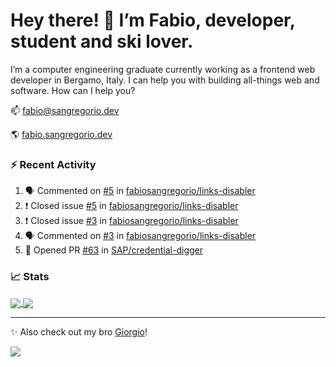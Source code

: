 # Hey there! 👋 I’m Fabio, developer, student and ski lover.

I’m a computer engineering graduate currently working as a frontend web developer in Bergamo, Italy. I can help you with building all-things web and software.
How can I help you?

📫 [fabio@sangregorio.dev](mailto:fabio@sangregorio.dev)

🌎 [fabio.sangregorio.dev](https://fabio.sangregorio.dev)


### :zap: Recent Activity

<!--START_SECTION:activity-->
1. 🗣 Commented on [#5](https://github.com/fabiosangregorio/links-disabler/issues/5) in [fabiosangregorio/links-disabler](https://github.com/fabiosangregorio/links-disabler)
2. ❗️ Closed issue [#5](https://github.com/fabiosangregorio/links-disabler/issues/5) in [fabiosangregorio/links-disabler](https://github.com/fabiosangregorio/links-disabler)
3. ❗️ Closed issue [#3](https://github.com/fabiosangregorio/links-disabler/issues/3) in [fabiosangregorio/links-disabler](https://github.com/fabiosangregorio/links-disabler)
4. 🗣 Commented on [#3](https://github.com/fabiosangregorio/links-disabler/issues/3) in [fabiosangregorio/links-disabler](https://github.com/fabiosangregorio/links-disabler)
5. 💪 Opened PR [#63](https://github.com/SAP/credential-digger/pull/63) in [SAP/credential-digger](https://github.com/SAP/credential-digger)
<!--END_SECTION:activity-->


### 📈 Stats


<a href="https://github.com/fabiosangregorio">
  <img align="center" src="https://github-readme-stats.vercel.app/api/top-langs/?username=fabiosangregorio&layout=compact&title_color=24292e&bg_color=ffffff" />
</a>
<a href="https://github.com/fabiosangregorio">
  <img align="center" src="https://github-readme-stats.vercel.app/api?username=fabiosangregorio&show_icons=true&theme=graywhite&count_private=true&hide_rank=true&include_all_commits=true&bg_color=ffffff" />
</a>

<!--
**jamesgeorge007/jamesgeorge007** is a ✨ _special_ ✨ repository because its `README.md` (this file) appears on your GitHub profile.

Here are some ideas to get you started:

- 🌱 I’m currently learning ...
- 👯 I’m looking to collaborate on ...
- 🤔 I’m looking for help with ...
- 💬 Ask me about ...
- 😄 Pronouns: ...
- ⚡ Fun fact: ...
-->

---
✨ Also check out my bro [Giorgio](https://github.com/GiorgioBertolotti)!

![](https://komarev.com/ghpvc/?username=fabiosangregorio)
